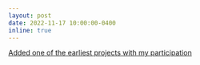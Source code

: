 ```yaml
---
layout: post
date: 2022-11-17 10:00:00-0400
inline: true
---
```


[Added one of the earliest projects with my participation](/projects/2014_ferroelectrics/)